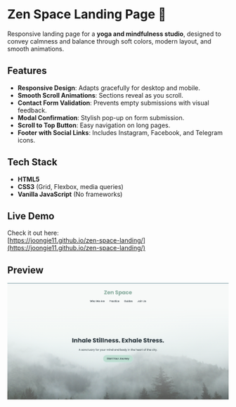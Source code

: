 # Zen Space Landing Page 🌿

Responsive landing page for a **yoga and mindfulness studio**, designed to convey calmness and balance through soft colors, modern layout, and smooth animations.


## Features 

- **Responsive Design**: Adapts gracefully for desktop and mobile.
- **Smooth Scroll Animations**: Sections reveal as you scroll.
- **Contact Form Validation**: Prevents empty submissions with visual feedback.
- **Modal Confirmation**: Stylish pop-up on form submission.
- **Scroll to Top Button**: Easy navigation on long pages.
- **Footer with Social Links**: Includes Instagram, Facebook, and Telegram icons.

## Tech Stack 

- **HTML5**  
- **CSS3** (Grid, Flexbox, media queries)  
- **Vanilla JavaScript** (No frameworks)

## Live Demo 

Check it out here:  
[https://joongie11.github.io/zen-space-landing/](https://joongie11.github.io/zen-space-landing/)

## Preview 

![Zen Space Landing Page](assets/images/preview.png)



